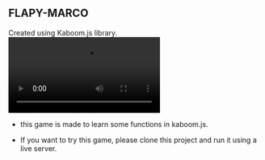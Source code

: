 ## FLAPY-MARCO
Created using Kaboom.js library.<br/>
![demo](https://user-images.githubusercontent.com/51522276/130309341-41fbed03-85e1-4235-b4c4-d45aeef1f03b.mp4)

- this game is made to learn some functions in kaboom.js.

- If you want to try this game, please clone this project and run it using a live server.
